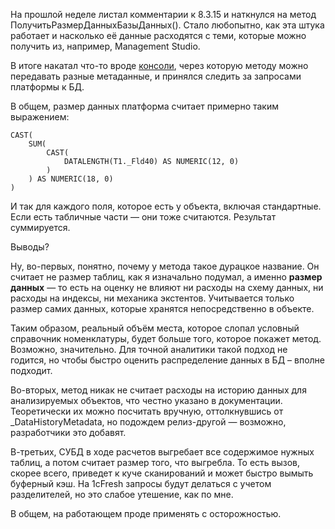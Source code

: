 ﻿На прошлой неделе листал комментарии к 8.3.15 и наткнулся на метод ПолучитьРазмерДанныхБазыДанных(). Стало любопытно, как эта штука работает и насколько её данные расходятся с теми, которые можно получить из, например, Management Studio.

В итоге накатал что-то вроде [консоли](https://github.com/vkostyanetsky/DataSizeConsole), через которую методу можно передавать разные метаданные, и принялся следить за запросами платформы к БД.

В общем, размер данных платформа считает примерно таким выражением:

    CAST(
        SUM(
            CAST(
                DATALENGTH(T1._Fld40) AS NUMERIC(12, 0)
            )
        ) AS NUMERIC(18, 0)
    )

И так для каждого поля, которое есть у объекта, включая стандартные. Если есть табличные части — они тоже считаются. Результат суммируется.

Выводы?

Ну, во-первых, понятно, почему у метода такое дурацкое название. Он считает не размер таблиц, как я изначально подумал, а именно **размер данных** — то есть на оценку не влияют ни расходы на схему данных, ни расходы на индексы, ни механика экстентов. Учитывается только размер самих данных, которые хранятся непосредственно в объекте.

Таким образом, реальный объём места, которое слопал условный справочник номенклатуры, будет больше того, которое покажет метод. Возможно, значительно. Для точной аналитики такой подход не годится, но чтобы быстро оценить распределение данных в БД – вполне подходит. 

Во-вторых, метод никак не считает расходы на историю данных для анализируемых объектов, что честно указано в документации. Теоретически их можно посчитать вручную, оттолкнувшись от _DataHistoryMetadata, но подождем релиз-другой — возможно, разработчики это добавят.

В-третьих, СУБД в ходе расчетов выгребает все содержимое нужных таблиц, а потом считает размер того, что выгребла. То есть вызов, скорее всего, приведет к куче сканирований и может быстро вымыть буферный кэш. На 1cFresh запросы будут делаться с учетом разделителей, но это слабое утешение, как по мне.

В общем, на работающем проде применять с осторожностью.